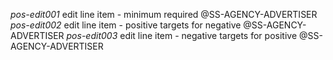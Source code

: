 *pos-edit001* edit line item - minimum required @SS-AGENCY-ADVERTISER
*pos-edit002* edit line item - positive targets for negative @SS-AGENCY-ADVERTISER
*pos-edit003* edit line item - negative targets for positive @SS-AGENCY-ADVERTISER